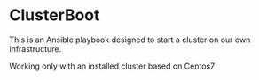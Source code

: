 # ClusterBoot

This is an Ansible playbook designed to start a cluster on our own infrastructure.

Working only with an installed cluster based on Centos7
